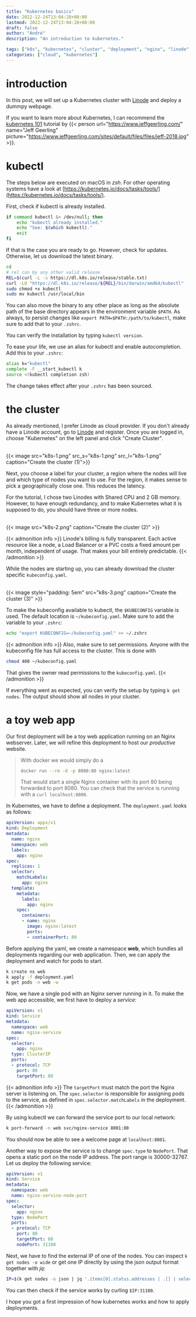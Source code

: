 ```yaml
---
title: "Kubernetes basics"
date: 2022-12-24T13:04:28+08:00
lastmod: 2022-12-24T13:04:28+08:00
draft: false
author: "André"
description: "An introduction to kubernetes."

tags: ["k8s", "kubernetes", "cluster", "deployment", "nginx", "linode" ]
categories: ["cloud", "kubernetes"]
---
```

# introduction

In this post, we will set up a Kubernetes cluster with [Linode](https://www.linode.com/) and deploy a dummpy webpage.

If you want to learn more about Kubernetes, I can recommend the [kubernetes 101](https://kube101.jeffgeerling.com/) tutorial by {{< person url="https://www.jeffgeerling.com/" name="Jeff Geerling" picture="https://www.jeffgeerling.com/sites/default/files/files/jeff-2018.jpg" >}}.

# kubectl

The steps below are executed on macOS in *zsh*. For other operating systems have a look at [https://kubernetes.io/docs/tasks/tools/](https://kubernetes.io/docs/tasks/tools/). 

First, check if kubectl is already installed.

```bash
if command kubectl &> /dev/null; then
    echo "kubectl already installed."
    echo "See: $(which kubectl)."
    exit
fi
```

If that is the case you are ready to go. However, check for updates.
Otherwise, let us download the latest binary.

```bash
cd
# rel can by any other valid release
REL=$(curl -L -s https://dl.k8s.io/release/stable.txt)
curl -LO "https://dl.k8s.io/release/${REL}/bin/darwin/amd64/kubectl"
sudo chmod +x kubectl
sudo mv kubectl /usr/local/bin
```

You can also move the binary to any other place as long as the absolute path of the base directory appears in the environment variable `$PATH`. As always, to persist changes like `export PATH=$PATH:/path/to/kubectl`, make sure to add that to your `.zshrc`.

You can verify the installation by typing `kubectl version`. 

To ease your life, we use an alias for kubectl and enable autocompletion. Add this to your `.zshrc`:

```bash
alias k="kubectl"
complete -F __start_kubectl k
source <(kubectl completion zsh)
```

The change takes effect after your `.zshrc` has been sourced. 


# the cluster

As already mentioned, I prefer Linode as cloud provider. 
If you don't already have a Linode account, go to [Linode](https://www.linode.com/) and register. Once you are logged in, choose "Kubernetes" on the left panel and click "Create Cluster".

<br>
{{< image src="k8s-1.png" src_s="k8s-1.png" src_l="k8s-1.png" caption="Create the cluster (1)">}} 
<br>

Next, you choose a label for your cluster, a region where the nodes will live and which type of nodes you want to use. For the region, it makes sense to pick a geographically close one. This reduces the latency.

For the tutorial, I chose two Linodes with Shared CPU and 2 GB memory. However, to have enough redundancy, and to make Kubernetes what it is supposed to do, you should have three or more nodes.

<br>
{{< image src="k8s-2.png" caption="Create the cluster (2)" >}}
<br>

{{< admonition info >}}
Linode's billing is fully transparent. Each active resource like a node, a Load Balancer or a PVC costs a fixed amount per month, independent of usage. That makes your bill entirely predictable.
{{< /admonition >}}

While the nodes are starting up, you can already download the cluster specific `kubeconfig.yaml`.

<br>
{{< image style="padding: 5em" src="k8s-3.png" caption="Create the cluster (3)" >}}
<br>

To make the kubeconfig available to kubectl, the `$KUBECONFIG` variable is used.
The default location is `~/kubeconfig.yaml`. Make sure to add the variable to your `.zshrc`:
```bash
echo "export KUBECONFIG=~/kubeconfig.yaml" >> ~/.zshrc
```

{{< admonition info >}}
Also, make sure to set permissions. Anyone with the kubeconfig file has full access to the cluster. This is done with 
```bash
chmod 400 ~/kubeconfig.yaml
```
That gives the owner read permissions to the `kubeconfig.yaml`.
{{< /admonition >}}

If everything went as expected, you can verify the setup by typing `k get nodes`. The output should show all nodes in your cluster. 

# a toy web app

Our first deployment will be a toy web application running on an Nginx webserver. Later, we will refine this deployment to host our *productive* website.

> With docker we would simply do a
>```bash
>docker run --rm -d -p 8080:80 nginx:latest
>```
>That would start a single Nginx container with its port 80 being forwarded to port 8080.
>You can check that the service is running with a `curl localhost:8080`.

In Kubernetes, we have to define a deployment. The `deployment.yaml` looks as follows:

```yaml 
apiVersion: apps/v1
kind: Deployment
metadata:
  name: nginx
  namespace: web
  labels:
    app: nginx
spec:
  replicas: 1
  selector:
    matchLabels:
      app: nginx
  template:
    metadata:
      labels:
        app: nginx
    spec:
      containers:
      - name: nginx
        image: nginx:latest
        ports:
        - containerPort: 80
```

Before applying the yaml, we create a namespace **web**, which bundles all deployments regarding our web application. Then, we can apply the deployment and watch for pods to start.

```bash
k create ns web
k apply -f deployment.yaml
k get pods -n web -w
```

Now, we have a single pod with an Nginx server running in it. To make the web app accessible, we first have to deploy a *service*:

```yaml
apiVersion: v1
kind: Service
metadata:
  namespace: web
  name: nginx-service
spec:
  selector:
    app: nginx
  type: ClusterIP
  ports:
  - protocol: TCP
    port: 80
    targetPort: 80
```

{{< admonition info >}}
The `targetPort` must match the port the Nginx server is listening on. The `spec.selector` is responsible for assigning pods to the service, as defined in `spec.selector.matchLabels` in the deployment.
{{< /admonition >}}

By using kubectl we can forward the service port to our local network:

```bash
k port-forward -n web svc/nginx-service 8001:80
```

You should now be able to see a welcome page at `localhost:8001`. 

Another way to expose the service is to change `spec.type` to `NodePort`. That opens a static port on the node IP address. The port range is 30000-32767. Let us deploy the following service:

```yaml
apiVersion: v1
kind: Service
metadata:
  namespace: web
  name: nginx-service-node-port
spec:
  selector:
    app: nginx
  type: NodePort
  ports:
  - protocol: TCP
    port: 80
    targetPort: 80
    nodePort: 31100
```

Next, we have to find the external IP of one of the nodes. You can inspect `k get nodes -o wide` or get one IP directly by using the json output format together with *jq*:

```bash
IP=$(k get nodes -o json | jq '.items[0].status.addresses | .[] | select(.type == "ExternalIP") | .address' | sed 's/\"//g')
```

You can then check if the service works by curling `$IP:31100`.


I hope you got a first impression of how kubernetes works and how to apply deployments.